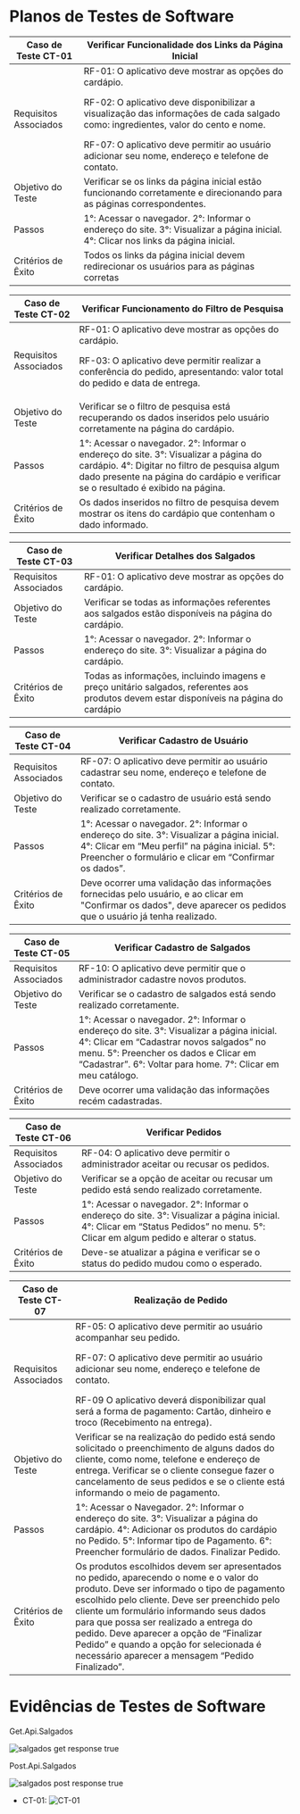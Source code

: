 # Planos de Testes de Software

| Caso de Teste CT-01   | Verificar Funcionalidade dos Links da Página Inicial                                                                                                                                                                                                                                              |
| --------------------- | ------------------------------------------------------------------------------------------------------------------------------------------------------------------------------------------------------------------------------------------------------------------------------------------------- |
| Requisitos Associados | RF-01: O aplicativo deve mostrar as opções do cardápio. <p>RF-02: O aplicativo deve disponibilizar a visualização das informações de cada salgado como: ingredientes, valor do cento e nome.</p> RF-07: O aplicativo deve permitir ao usuário adicionar seu nome, endereço e telefone de contato. |
| Objetivo do Teste     | Verificar se os links da página inicial estão funcionando corretamente e direcionando para as páginas correspondentes.                                                                                                                                                                            |
| Passos                | 1°: Acessar o navegador. 2°: Informar o endereço do site. 3°: Visualizar a página inicial. 4°: Clicar nos links da página inicial.                                                                                                                                                                |
| Critérios de Êxito    | Todos os links da página inicial devem redirecionar os usuários para as páginas corretas                                                                                                                                                                                                          |

| Caso de Teste CT-02   | Verificar Funcionamento do Filtro de Pesquisa                                                                                                                                                                              |
| --------------------- | -------------------------------------------------------------------------------------------------------------------------------------------------------------------------------------------------------------------------- |
| Requisitos Associados | RF-01: O aplicativo deve mostrar as opções do cardápio. <p>RF-03: O aplicativo deve permitir realizar a conferência do pedido, apresentando: valor total do pedido e data de entrega. </p>                                 |
| Objetivo do Teste     | Verificar se o filtro de pesquisa está recuperando os dados inseridos pelo usuário corretamente na página do cardápio.                                                                                                     |
| Passos                | 1°: Acessar o navegador. 2°: Informar o endereço do site. 3°: Visualizar a página do cardápio. 4°: Digitar no filtro de pesquisa algum dado presente na página do cardápio e verificar se o resultado é exibido na página. |
| Critérios de Êxito    | Os dados inseridos no filtro de pesquisa devem mostrar os itens do cardápio que contenham o dado informado.                                                                                                                |

| Caso de Teste CT-03   | Verificar Detalhes dos Salgados                                                                                                          |
| --------------------- | ---------------------------------------------------------------------------------------------------------------------------------------- |
| Requisitos Associados | RF-01: O aplicativo deve mostrar as opções do cardápio.                                                                                  |
| Objetivo do Teste     | Verificar se todas as informações referentes aos salgados estão disponíveis na página do cardápio.                                       |
| Passos                | 1°: Acessar o navegador. 2°: Informar o endereço do site. 3°: Visualizar a página do cardápio.                                           |
| Critérios de Êxito    | Todas as informações, incluindo imagens e preço unitário salgados, referentes aos produtos devem estar disponíveis na página do cardápio |

| Caso de Teste CT-04   | Verificar Cadastro de Usuário                                                                                                                                                                         |
| --------------------- | ----------------------------------------------------------------------------------------------------------------------------------------------------------------------------------------------------- |
| Requisitos Associados | RF-07: O aplicativo deve permitir ao usuário cadastrar seu nome, endereço e telefone de contato.                                                                                                      |
| Objetivo do Teste     | Verificar se o cadastro de usuário está sendo realizado corretamente.                                                                                                                                 |
| Passos                | 1°: Acessar o navegador. 2°: Informar o endereço do site. 3°: Visualizar a página inicial. 4°: Clicar em “Meu perfil” na página inicial. 5°: Preencher o formulário e clicar em “Confirmar os dados”. |
| Critérios de Êxito    | Deve ocorrer uma validação das informações fornecidas pelo usuário, e ao clicar em "Confirmar os dados", deve aparecer os pedidos que o usuário já tenha realizado.                                   |

| Caso de Teste CT-05   | Verificar Cadastro de Salgados                                                                                                                                                                                                                 |
| --------------------- | ---------------------------------------------------------------------------------------------------------------------------------------------------------------------------------------------------------------------------------------------- |
| Requisitos Associados | RF-10: O aplicativo deve permitir que o administrador cadastre novos produtos.                                                                                                                                                                 |
| Objetivo do Teste     | Verificar se o cadastro de salgados está sendo realizado corretamente.                                                                                                                                                                         |
| Passos                | 1°: Acessar o navegador. 2°: Informar o endereço do site. 3°: Visualizar a página inicial. 4°: Clicar em “Cadastrar novos salgados” no menu. 5°: Preencher os dados e Clicar em “Cadastrar”. 6°: Voltar para home. 7°: Clicar em meu catálogo. |
| Critérios de Êxito    | Deve ocorrer uma validação das informações recém cadastradas.                                                                                                                                                                                  |

| Caso de Teste CT-06   | Verificar Pedidos                                                                                                                                                                 |
| --------------------- | --------------------------------------------------------------------------------------------------------------------------------------------------------------------------------- |
| Requisitos Associados | RF-04: O aplicativo deve permitir o administrador aceitar ou recusar os pedidos.                                                                                                  |
| Objetivo do Teste     | Verificar se a opção de aceitar ou recusar um pedido está sendo realizado corretamente.                                                                                           |
| Passos                | 1°: Acessar o navegador. 2°: Informar o endereço do site. 3°: Visualizar a página inicial. 4°: Clicar em “Status Pedidos” no menu. 5°: Clicar em algum pedido e alterar o status. |
| Critérios de Êxito    | Deve-se atualizar a página e verificar se o status do pedido mudou como o esperado.                                                                                               |

| Caso de Teste CT-07   | Realização de Pedido                                                                                                                                                                                                                                                                                                                                                                                                      |
| --------------------- | ------------------------------------------------------------------------------------------------------------------------------------------------------------------------------------------------------------------------------------------------------------------------------------------------------------------------------------------------------------------------------------------------------------------------- |
| Requisitos Associados | RF-05: O aplicativo deve permitir ao usuário acompanhar seu pedido. <p>RF-07: O aplicativo deve permitir ao usuário adicionar seu nome, endereço e telefone de contato.</p> RF-09 O aplicativo deverá disponibilizar qual será a forma de pagamento: Cartão, dinheiro e troco (Recebimento na entrega).                                                                                                                   |
| Objetivo do Teste     | Verificar se na realização do pedido está sendo solicitado o preenchimento de alguns dados do cliente, como nome, telefone e endereço de entrega. Verificar se o cliente consegue fazer o cancelamento de seus pedidos e se o cliente está informando o meio de pagamento.                                                                                                                                                |
| Passos                | 1°: Acessar o Navegador. 2°: Informar o endereço do site. 3°: Visualizar a página do cardápio. 4°: Adicionar os produtos do cardápio no Pedido. 5°: Informar tipo de Pagamento. 6°: Preencher formulário de dados. Finalizar Pedido.                                                                                                                                                                                      |
| Critérios de Êxito    | Os produtos escolhidos devem ser apresentados no pedido, aparecendo o nome e o valor do produto. Deve ser informado o tipo de pagamento escolhido pelo cliente. Deve ser preenchido pelo cliente um formulário informando seus dados para que possa ser realizado a entrega do pedido. Deve aparecer a opção de “Finalizar Pedido” e quando a opção for selecionada é necessário aparecer a mensagem “Pedido Finalizado”. |

# Evidências de Testes de Software

Get.Api.Salgados

![salgados get response true](https://github.com/ICEI-PUC-Minas-PMV-ADS/pmv-ads-2023-2-e5-proj-empext-t1-pmv-ads-2023-2-e5-proj-salgados-meire/assets/89323922/d6f7c4cf-c0eb-47aa-8e41-b93b5370afa4)

Post.Api.Salgados

![salgados post response true](https://github.com/ICEI-PUC-Minas-PMV-ADS/pmv-ads-2023-2-e5-proj-empext-t1-pmv-ads-2023-2-e5-proj-salgados-meire/assets/89323922/a9a62b3b-5fa7-40ad-9dfb-ebf9f1a840c6)

* CT-01:
![CT-01](docs/img/CT-01.gif)
